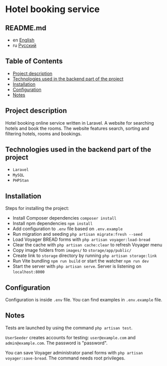 # Hotel booking service

## README.md

* en [English](README.md)
* ru [Русский](./readme/README.ru.md)

## Table of Contents

* [Project description](#project-description)
* [Technologies used in the backend part of the project](#technologies-used-in-the-backend-part-of-the-project)
* [Installation](#installation)
* [Configuration](#configuration)
* [Notes](#notes)

## Project description

Hotel booking online service written in Laravel. A website for searching
hotels and book the rooms. The website features search, sorting and
filtering hotels, rooms and bookings.

## Technologies used in the backend part of the project

* `Laravel`
* `MySQL`
* `PHPStan`

## Installation

Steps for installing the project:

* Install Composer dependencies `composer install`
* Install npm dependencies `npm install`
* Add configuration to `.env` file based on `.env.example`
* Run migration and seeding `php artisan migrate:fresh --seed`
* Load Voyager BREAD forms with `php artisan voyager:load-bread`
* Clear the cache with `php artisan cache:clear` to refresh Voyager menu
* Copy image folders from `images/` to `storage/app/public/`
* Create link to `storage` directory by running `php artisan storage:link`
* Run Vite bundling `npm run build` or start the watcher `npm run dev`
* Start the server with `php artisan serve`. Server is listening on `localhost:8000`

## Configuration

Configuration is inside `.env` file. You can find examples in
`.env.example` file.

## Notes

Tests are launched by using the command `php artisan test`.

`UserSeeder` creates accounts for testing: `user@example.com` and
`admin@example.com`. The password is "password".

You can save Voyager administrator panel forms with
`php artisan voyager:save-bread`. The command needs root privileges.
